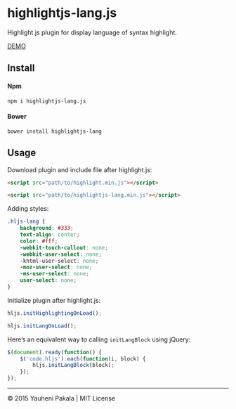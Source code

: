 # highlightjs-lang.js

Highlight.js plugin for display language of syntax highlight.

[DEMO](http://wcoder.github.io/highlightjs-lang.js/)

## Install

#### Npm
```
npm i highlightjs-lang.js
```

#### Bower
```
bower install highlightjs-lang
```


## Usage

Download plugin and include file after highlight.js:
```html
<script src="path/to/highlight.min.js"></script>

<script src="path/to/highlightjs-lang.min.js"></script>
```

Adding styles:
```css
.hljs-lang {
	background: #333;
	text-align: center;
	color: #fff;
	-webkit-touch-callout: none;
	-webkit-user-select: none;
	-khtml-user-select: none;
	-moz-user-select: none;
	-ms-user-select: none;
	user-select: none;
}
```

Initialize plugin after highlight.js:
```js
hljs.initHighlightingOnLoad();

hljs.initLangOnLoad();
```

Here’s an equivalent way to calling `initLangBlock` using jQuery:
```js
$(document).ready(function() {
	$('code.hljs').each(function(i, block) {
		hljs.initLangBlock(block);
	});
});
```

---
&copy; 2015 Yauheni Pakala | MIT License